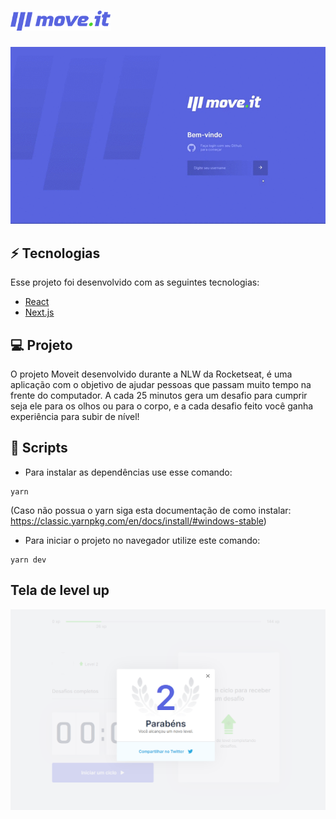 # <img src="./github/logo-full.svg" alt="moveit logo" width="160px"/>

  <center ><img src="./github/moveit-gif2.gif" alt="moveit gif" width="620px"/> </center>



## ⚡ Tecnologias

  Esse projeto foi desenvolvido com as seguintes tecnologias:

  - [React](https://reactjs.org/)
  - [Next.js](https://nextjs.org/)

## 💻 Projeto
  O projeto Moveit desenvolvido durante a NLW da Rocketseat, é uma aplicação com
	o objetivo de ajudar pessoas que passam muito tempo na frente do computador.
	A cada 25 minutos gera um desafio para cumprir seja ele para os olhos ou para
	o corpo, e a cada desafio feito você ganha experiência para subir de nível!

## 📁 Scripts

- Para instalar as dependências use esse comando:
```
yarn
```
(Caso não possua o yarn siga esta documentação de como instalar: https://classic.yarnpkg.com/en/docs/install/#windows-stable)

- Para iniciar o projeto no navegador utilize este comando:
```
yarn dev
```

## Tela de level up


<center ><img src="./github/levelup2.png" alt="level up picture" width="520px"/> </center>
